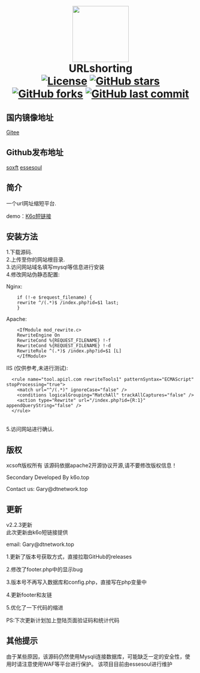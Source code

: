 <h1 align="center">
  <br>
  <a href="https://k6o.top/" alt="logo" ><img src="https://github.com/essesoul/img/blob/main/URLshorting/urlshorting.png?raw=true" width="150"/></a>
  <br>
  URLshorting
  <br>
  <a href="http://www.apache.org/licenses/LICENSE-2.0.html"> 
<img src="https://img.shields.io/github/license/soxft/URLshorting.svg?style=for-the-badge" alt="License"></a>
<a href="https://github.com/soxft/URLshorting/stargazers"> 
<img src="https://img.shields.io/github/stars/soxft/URLshorting.svg?style=for-the-badge" alt="GitHub stars"></a>
<a href="https://github.com/soxft/URLshorting/network/members"> 
<img src="https://img.shields.io/github/forks/soxft/URLshorting.svg?style=for-the-badge" alt="GitHub forks"></a> 
<a href = "https://github.com/soxft/UrlShorting/releases">
<img alt="GitHub last commit" src="https://img.shields.io/github/last-commit/soxft/urlshorting?style=for-the-badge"></a>
</h1>

## 国内镜像地址
[Gitee](https://gitee.com/dtnetwork/UrlShorting)

## Github发布地址
[soxft](https://github.com/soxft/UrlShorting)
[essesoul](https://github.com/essesoul/UrlShorting)

## 简介

一个url网址缩短平台.

demo：[K6o短链接](https://www.k6o.top/)

## 安装方法
1.下载源码.<br/>
2.上传至你的网站根目录.<br/>
3.访问网站域名填写mysql等信息进行安装<br/>
4.修改网站伪静态配置:<br/>

Nginx:  
```
    if (!-e $request_filename) {
    rewrite ^/(.*)$ /index.php?id=$1 last;
    }
```

Apache:
```
    <IfModule mod_rewrite.c>
    RewriteEngine On
    RewriteCond %{REQUEST_FILENAME} !-f
    RewriteCond %{REQUEST_FILENAME} !-d
    RewriteRule ^(.*)$ /index.php?id=$1 [L]
    </IfModule>
```

IIS (仅供参考,未进行测试):
```
  <rule name="tool.apizl.com rewriteTools1" patternSyntax="ECMAScript" stopProcessing="true">
    <match url="^/(.*)" ignoreCase="false" />
    <conditions logicalGrouping="MatchAll" trackAllCaptures="false" />
    <action type="Rewrite" url="/index.php?id={R:1}" appendQueryString="false" />
  </rule>
```


<br/>5.访问网站进行确认.

## 版权
xcsoft版权所有 该源码依据apache2开源协议开源,请不要修改版权信息！
  <p>Secondary Developed By k6o.top</p>
  <p>Contact us: Gary@dtnetwork.top</p>

## 更新
v2.2.3更新
<br/>此次更新由k6o短链接提供
  <p>email: Gary@dtnetwork.top</p>
  <P>1.更新了版本号获取方式，直接拉取GitHub的releases</p>
  <p>2.修改了footer.php中的显示bug</p>
  <p>3.版本号不再写入数据库和config.php，直接写在php变量中</p>
  <p>4.更新footer和友链</p>
  <p>5.优化了一下代码的缩进</p>
  <p>PS:下次更新计划加上登陆页面验证码和统计代码</p>

## 其他提示
  由于某些原因，该源码仍然使用Mysqli连接数据库，可能缺乏一定的安全性，使用时请注意使用WAF等平台进行保护。
  该项目目前由essesoul进行维护
